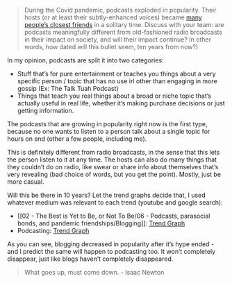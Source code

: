 > During the Covid pandemic, podcasts exploded in popularity. Their hosts (or at least their subtly-enhanced voices) became [many people’s closest friends](https://www.theguardian.com/tv-and-radio/2021/jun/07/tragic-but-true-have-podcasters-replaced-our-real-friends) in a solitary time. Discuss with your team: are podcasts meaningfully different from old-fashioned radio broadcasts in their impact on society, and will their impact continue? In other words, how dated will this bullet seem, ten years from now?)

In my opinion, podcasts are split it into two categories:

 - Stuff that’s for pure entertainment or teaches you things about a very specific person / topic that has no use irl other than engaging in more gossip (Ex: The Talk Tuah Podcast)
 - Things that teach you real things about a broad or niche topic that’s actually useful in real life, whether it’s making purchase decisions or just getting information.

The podcasts that are growing in popularity right now is the first type, because no one wants to listen to a person talk about a single topic for hours on end (other a few people, including me).

This is definitely different from radio broadcasts, in the sense that this lets the person listen to it at any time. The hosts can also do many things that they couldn’t do on radio, like swear or share info about themselves that’s very revealing (bad choice of words, but you get the point). Mostly, just be more casual.

Will this be there in 10 years? Let the trend graphs decide that, I used whatever medium was relevant to each trend (youtube and google search):

 - [[02 - The Best is Yet to Be, or Not To Be/06 - Podcasts, parasocial bonds, and pandemic friendships/Blogging]]: [Trend Graph](https://trends.google.com/trends/explore?date=all&q=%2Fm%2F084dw&hl=en-GB)
 - Podcasting: [Trend Graph](https://trends.google.com/trends/explore?date=all_2008&gprop=youtube&q=%2Fm%2F04058p&hl=en-GB)

As you can see, blogging decreased in popularity after it’s hype ended - and I predict the same will happen to podcasting too. It won’t completely disappear, just like blogs haven’t completely disappeared.

> What goes up, must come down.
  \- Isaac Newton
